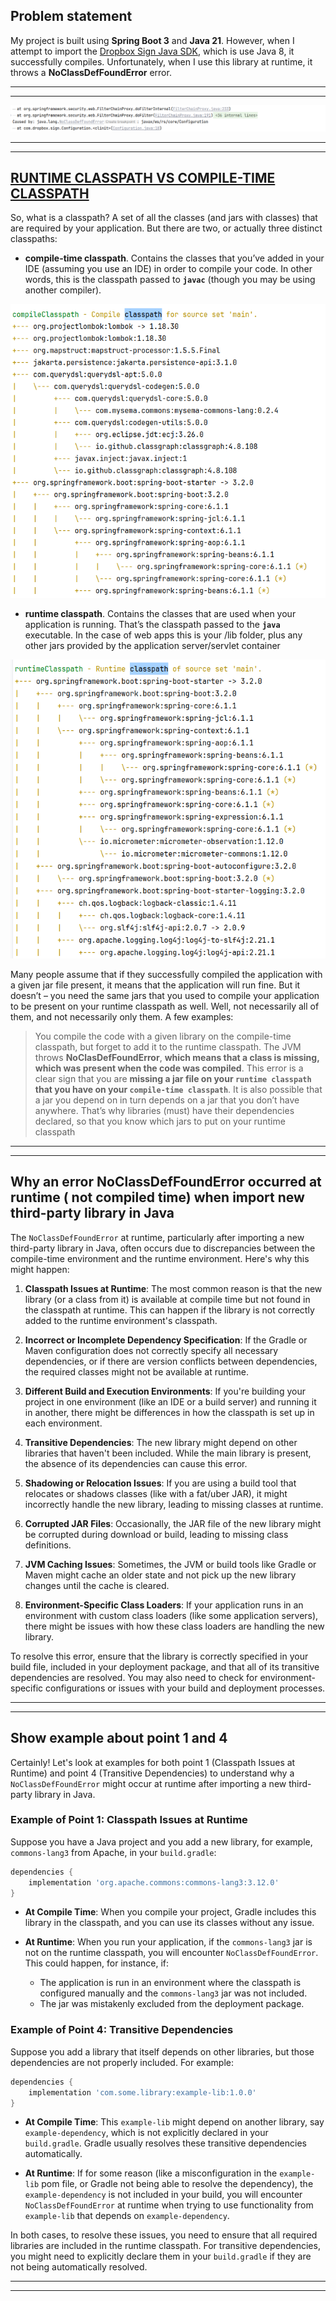 ## Problem statement
My project is built using **Spring Boot 3** and **Java 21**. However, when I attempt to import the [Dropbox Sign Java SDK](https://github.com/hellosign/dropbox-sign-java), which is use Java 8, it successfully compiles. Unfortunately, when I use this library at runtime, it throws a **NoClassDefFoundError** error. 

---
---

![](no-class-def-found-error.png)


---
---

## [RUNTIME CLASSPATH VS COMPILE-TIME CLASSPATH](https://techblog.bozho.net/runtime-classpath-vs-compile-time-classpath/)

So, what is a classpath? A set of all the classes (and jars with classes) that are required by your application. But there are two, or actually three distinct classpaths:

- **compile-time classpath**. Contains the classes that you’ve added in your IDE (assuming you use an IDE) in order to compile your code. In other words, this is the classpath passed to **`javac`** (though you may be using another compiler).

![](dependencies-compile-classpath.png)

- **runtime classpath**. Contains the classes that are used when your application is running. That’s the classpath passed to the **`java`** executable. In the case of web apps this is your /lib folder, plus any other jars provided by the application server/servlet container

![](dependencies-runtime-classpath.png)

Many people assume that if they successfully compiled the application with a given jar file present, it means that the application will run fine. But it doesn’t – you need the same jars that you used to compile your application to be present on your runtime classpath as well. Well, not necessarily all of them, and not necessarily only them. A few examples:

> You compile the code with a given library on the compile-time classpath, but forget to add it to the runtime classpath. The JVM throws **NoClasDefFoundError**, **which means that a class is missing, which was present when the code was compiled**. This error is a clear sign that you are **missing a jar file on your `runtime classpath` that you have on your `compile-time classpath`**. It is also possible that a jar you depend on in turn depends on a jar that you don’t have anywhere. That’s why libraries (must) have their dependencies declared, so that you know which jars to put on your runtime classpath

---
---

## Why an error NoClassDefFoundError occurred at runtime ( not compiled time) when import new third-party library in Java

The `NoClassDefFoundError` at runtime, particularly after importing a new third-party library in Java, often occurs due to discrepancies between the compile-time environment and the runtime environment. Here's why this might happen:

1. **Classpath Issues at Runtime**: The most common reason is that the new library (or a class from it) is available at compile time but not found in the classpath at runtime. This can happen if the library is not correctly added to the runtime environment's classpath.

2. **Incorrect or Incomplete Dependency Specification**: If the Gradle or Maven configuration does not correctly specify all necessary dependencies, or if there are version conflicts between dependencies, the required classes might not be available at runtime.

3. **Different Build and Execution Environments**: If you're building your project in one environment (like an IDE or a build server) and running it in another, there might be differences in how the classpath is set up in each environment.

4. **Transitive Dependencies**: The new library might depend on other libraries that haven't been included. While the main library is present, the absence of its dependencies can cause this error.

5. **Shadowing or Relocation Issues**: If you are using a build tool that relocates or shadows classes (like with a fat/uber JAR), it might incorrectly handle the new library, leading to missing classes at runtime.

6. **Corrupted JAR Files**: Occasionally, the JAR file of the new library might be corrupted during download or build, leading to missing class definitions.

7. **JVM Caching Issues**: Sometimes, the JVM or build tools like Gradle or Maven might cache an older state and not pick up the new library changes until the cache is cleared.

8. **Environment-Specific Class Loaders**: If your application runs in an environment with custom class loaders (like some application servers), there might be issues with how these class loaders are handling the new library.

To resolve this error, ensure that the library is correctly specified in your build file, included in your deployment package, and that all of its transitive dependencies are resolved. You may also need to check for environment-specific configurations or issues with your build and deployment processes.

----
----

## Show example about point 1 and 4

Certainly! Let's look at examples for both point 1 (Classpath Issues at Runtime) and point 4 (Transitive Dependencies) to understand why a `NoClassDefFoundError` might occur at runtime after importing a new third-party library in Java.

### Example of Point 1: Classpath Issues at Runtime

Suppose you have a Java project and you add a new library, for example, `commons-lang3` from Apache, in your `build.gradle`:

```gradle
dependencies {
    implementation 'org.apache.commons:commons-lang3:3.12.0'
}
```

- **At Compile Time**: When you compile your project, Gradle includes this library in the classpath, and you can use its classes without any issue.

- **At Runtime**: When you run your application, if the `commons-lang3` jar is not on the runtime classpath, you will encounter `NoClassDefFoundError`. This could happen, for instance, if:
    - The application is run in an environment where the classpath is configured manually and the `commons-lang3` jar was not included.
    - The jar was mistakenly excluded from the deployment package.

### Example of Point 4: Transitive Dependencies

Suppose you add a library that itself depends on other libraries, but those dependencies are not properly included. For example:

```gradle
dependencies {
    implementation 'com.some.library:example-lib:1.0.0'
}
```

- **At Compile Time**: This `example-lib` might depend on another library, say `example-dependency`, which is not explicitly declared in your `build.gradle`. Gradle usually resolves these transitive dependencies automatically.

- **At Runtime**: If for some reason (like a misconfiguration in the `example-lib` pom file, or Gradle not being able to resolve the dependency), the `example-dependency` is not included in your build, you will encounter `NoClassDefFoundError` at runtime when trying to use functionality from `example-lib` that depends on `example-dependency`.

In both cases, to resolve these issues, you need to ensure that all required libraries are included in the runtime classpath. For transitive dependencies, you might need to explicitly declare them in your `build.gradle` if they are not being automatically resolved.

---
---
